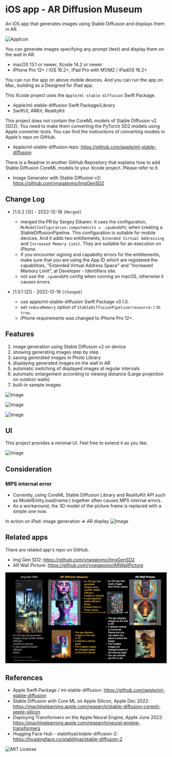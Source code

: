 # iOS app - AR Diffusion Museum

An iOS app that generates images using Stable Diffusion and displays them in AR.

![AppIcon](images/appIcon180.png)

You can generate images specifying any prompt (text) and display them on the wall in AR.

- macOS 13.1 or newer, Xcode 14.2 or newer
- iPhone Pro 12+ / iOS 16.2+, iPad Pro with M1/M2 / iPadOS 16.2+

You can run the app on above mobile devices.
And you can run the app on Mac, building as a Designed for iPad app.

This Xcode project uses the `Apple/ml-stable-diffusion` Swift Package.

- Apple/ml-stable-diffusion Swift Package/Library
- SwiftUI, ARKit, RealityKit

This project does not contain the CoreML models of Stable Diffusion v2 (SD2).
You need to make them converting the PyTorch SD2 models using Apple converter tools.
You can find the instructions of converting models in Apple's repo on GitHub.

- Apple/ml-stable-diffusion repo: https://github.com/apple/ml-stable-diffusion

There is a Readme in another GitHub Repository that explains how to add Stable Diffusion CoreML models
to your Xcode project. Please refer to it.

- Image Generator with Stable Diffusion v2: https://github.com/ynagatomo/ImgGenSD2

## Change Log
- [1.0.2 (3)] - 2022-12-18 `[Merged]`
    - merged the PR by Sergey Dikarev. It uses the configuration, `MLModelConfiguration.computeUnits = .cpuAndGPU`,
    when creating a StableDiffusionPipeline. This configuration is suitable for mobile devices.
    And it adds two entitlements, `Extended Virtual Addressing` and `Increased Memory Limit`.
    They are suitable for an execution on iPhone.
    - if you encounter signing and capability errors for the entitlements,
    make sure that you are using the App ID which are registered the capabilities,
    "Extended Virtual Address Space" and "Increased Memory Limit",
    at Developer - Identifiers site.
    - not use the `.cpuAndGPU` config when running on macOS, otherwise it causes errors.

- [1.0.1 (2)] - 2022-12-16 `[Changed]`
    - use apple/ml-stable-diffusion Swift Package v0.1.0.
    - set `reduceMemory` option of `StableDiffusionPipeline(resource:)` to `true`.
    - iPhone requirements was changed to iPhone Pro 12+.

## Features

1. image generation using Stable Diffusion v2 on device
1. showing generating images step by step
1. saving generated images in Photo Library
1. displaying generated images on the wall in AR
1. automatic switching of displayed images at regular intervals
1. automatic enlargement according to viewing distance (Large projection on outdoor walls)
1. built-in sample images

![Image](images/ss1_1280.jpg)

![Image](images/ss2_1280.jpg)

![Image](images/gif1_640.gif)

## UI

This project provides a minimal UI. Feel free to extend it as you like.

![Image](images/ui_960.jpg)

## Consideration

### MPS internal error

- Currently, using CoreML Stable Diffusion Library and RealityKit API such as ModelEntity.load(name:)
together often causes MPS internal errors.
- As a workaround, the 3D model of the picture frame is replaced with a simple one now.

In action on iPad: image generation => AR display
![Image](images/ipad_960.jpg)

## Related apps

There are related app's repo on GitHub.

- Img Gen SD2: https://github.com/ynagatomo/ImgGenSD2
- AR Wall Picture: https://github.com/ynagatomo/ARWallPicture

![Image](images/relatedapps.jpg)

## References

- Apple Swift Package / ml-stable-diffusion: https://github.com/apple/ml-stable-diffusion
- Stable Diffusion with Core ML on Apple Silicon, Apple Dec 2022: https://machinelearning.apple.com/research/stable-diffusion-coreml-apple-silicon
- Deploying Transformers on the Apple Neural Engine, Apple June 2022: https://machinelearning.apple.com/research/neural-engine-transformers
- Hugging Face Hub - stabilityai/stable-diffusion-2: https://huggingface.co/stabilityai/stable-diffusion-2

![MIT License](http://img.shields.io/badge/license-MIT-blue.svg?style=flat)
